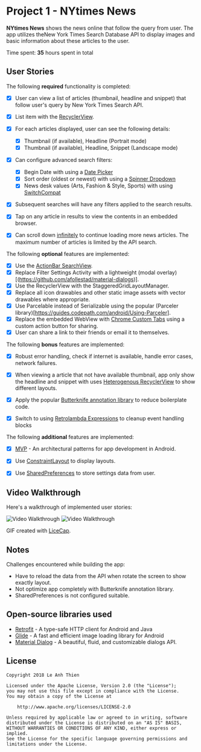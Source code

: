 # Project 1 - **NYtimes News**

**NYtimes News** shows the news online that follow the query from user. The app utilizes theNew York Times Search Database API to display images and basic information about these articles to the user.

Time spent: **35** hours spent in total

## User Stories

The following **required** functionality is completed:

* [x] User can view a list of articles (thumbnail, headline and snippet) that follow user's query by New York Times Search API.
* [x] List item with the [RecyclerView](https://guides.codepath.com/android/Using-the-RecyclerView).
* [x] For each articles displayed, user can see the following details:
  * [x] Thumbnail (if available), Headline (Portrait mode)
  * [x] Thumbnail (if available), Headline, Snippet (Landscape mode)
* [x] Can configure advanced search filters:
  * [x] Begin Date with using a [Date Picker](https://guides.codepath.com/android/Using-DialogFragment#displaying-date-or-time-)
  * [x] Sort order (oldest or newest) with using a [Spinner Dropdown](https://guides.codepath.com/android/Working-with-Input-Views#spinners)
  * [x] News desk values (Arts, Fashion & Style, Sports) with using [SwitchCompat](https://developer.android.com/reference/android/support/v7/widget/SwitchCompat)
* [x] Subsequent searches will have any filters applied to the search results. 
* [x] Tap on any article in results to view the contents in an embedded browser.
* [x] Can scroll down [infinitely](https://guides.codepath.com/android/Endless-Scrolling-with-AdapterViews-and-RecyclerView) to continue loading more news articles. The maximum number of articles is limited by the API search.


The following **optional** features are implemented:

* [x] Use the [ActionBar SearchView](https://guides.codepath.com/android/Extended-ActionBar-Guide#adding-searchview-to-actionbar).
* [x] Replace Filter Settings Activity with a lightweight (modal overlay)[(https://github.com/afollestad/material-dialogs)].
* [x] Use the RecyclerView with the StaggeredGridLayoutManager.
* [x] Replace all icon drawables and other static image assets with vector drawables where appropriate.
* [x] Use Parcelable instead of Serializable using the popular (Parceler library)[https://guides.codepath.com/android/Using-Parceler].
* [x] Replace the embedded WebView with [Chrome Custom Tabs](https://guides.codepath.com/android/Chrome-Custom-Tabs) using a custom action button for sharing.
* [x] User can share a link to their friends or email it to themselves.

The following **bonus** features are implemented:

* [x] Robust error handling, check if internet is available, handle error cases, network failures.
* [x] When viewing a article that not have available thumbnail, app only show the headline and snippet with uses [Heterogenous RecyclerView](http://guides.codepath.com/android/Heterogenous-Layouts-inside-RecyclerView) to show different layouts.
* [x] Apply the popular [Butterknife annotation library](http://guides.codepath.com/android/Reducing-View-Boilerplate-with-Butterknife) to reduce boilerplate code.
* [x] Switch to using [Retrolambda Expressions](https://guides.codepath.com/android/Lambda-Expressions) to cleanup event handling blocks


The following **additional** features are implemented:

* [x] [MVP]() - An architectural patterns for app development in Android.
* [x] Use [ConstraintLayout](https://guides.codepath.com/android/Constructing-View-Layouts#1-building-via-constraintlayout) to display layouts.
* [x] Use [SharedPreferences](https://guides.codepath.com/android/Storing-and-Accessing-SharedPreferences) to store settings data from user. 


## Video Walkthrough

Here's a walkthrough of implemented user stories:

<img src='https://i.imgur.com/CFAYDpq.gif' title='Video Walkthrough' width='' alt='Video Walkthrough' />

<img src='https://i.imgur.com/bY7dZFu.gif' title='Video Walkthrough' width='' alt='Video Walkthrough' />

GIF created with [LiceCap](http://www.cockos.com/licecap/).

## Notes

Challenges encountered while building the app:
- Have to reload the data from the API when rotate the screen to show exactly layout.
- Not optimize app completely with Butterknife annotation library.
- SharedPreferences is not configured suitable.

## Open-source libraries used

- [Retrofit](http://square.github.io/retrofit/) - A type-safe HTTP client for Android and Java
- [Glide](https://bumptech.github.io/glide/) - A fast and efficient image loading library for Android 
- [Material Dialog](https://github.com/afollestad/material-dialogs) - A beautiful, fluid, and customizable dialogs API. 

## License

    Copyright 2018 Le Anh Thien

    Licensed under the Apache License, Version 2.0 (the "License");
    you may not use this file except in compliance with the License.
    You may obtain a copy of the License at

        http://www.apache.org/licenses/LICENSE-2.0

    Unless required by applicable law or agreed to in writing, software
    distributed under the License is distributed on an "AS IS" BASIS,
    WITHOUT WARRANTIES OR CONDITIONS OF ANY KIND, either express or implied.
    See the License for the specific language governing permissions and
    limitations under the License.
